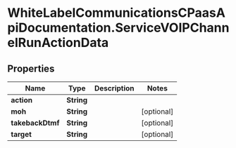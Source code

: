 # WhiteLabelCommunicationsCPaasApiDocumentation.ServiceVOIPChannelRunActionData

## Properties

Name | Type | Description | Notes
------------ | ------------- | ------------- | -------------
**action** | **String** |  | 
**moh** | **String** |  | [optional] 
**takebackDtmf** | **String** |  | [optional] 
**target** | **String** |  | [optional] 


